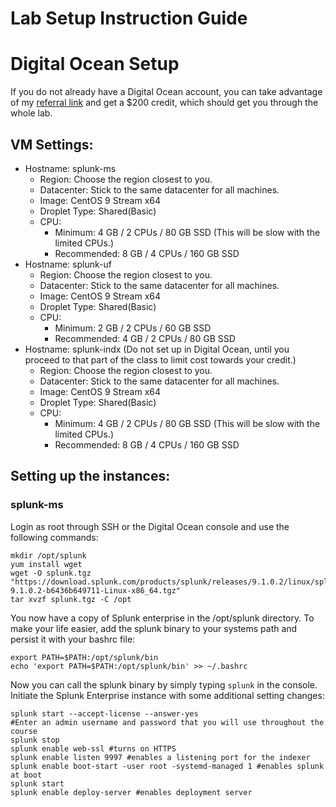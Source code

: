 # Lab Setup Instruction Guide

# Digital Ocean Setup

If you do not already have a Digital Ocean account, you can take advantage of my [referral link](https://m.do.co/c/110226b98241) and get a $200 credit, which should get you through the whole lab.

## VM Settings:
- Hostname: splunk-ms
  - Region: Choose the region closest to you.
  - Datacenter: Stick to the same datacenter for all machines.
  - Image: CentOS 9 Stream x64
  - Droplet Type: Shared(Basic) 
  - CPU:
    - Minimum: 4 GB / 2 CPUs / 80 GB SSD (This will be slow with the limited CPUs.)
	- Recommended: 8 GB / 4 CPUs / 160 GB SSD
- Hostname: splunk-uf
  - Region: Choose the region closest to you.
  - Datacenter: Stick to the same datacenter for all machines.
  - Image: CentOS 9 Stream x64
  - Droplet Type: Shared(Basic) 
  - CPU:
    - Minimum: 2 GB / 2 CPUs / 60 GB SSD
	- Recommended: 4 GB / 2 CPUs / 80 GB SSD
- Hostname: splunk-indx (Do not set up in Digital Ocean, until you proceed to that part of the class to limit cost towards your credit.)
  - Region: Choose the region closest to you.
  - Datacenter: Stick to the same datacenter for all machines.
  - Image: CentOS 9 Stream x64
  - Droplet Type: Shared(Basic) 
  - CPU:
    - Minimum: 4 GB / 2 CPUs / 80 GB SSD (This will be slow with the limited CPUs.)
	- Recommended: 8 GB / 4 CPUs / 160 GB SSD

## Setting up the instances:

### splunk-ms
Login as root through SSH or the Digital Ocean console and use the following commands:
```
mkdir /opt/splunk
yum install wget
wget -O splunk.tgz "https://download.splunk.com/products/splunk/releases/9.1.0.2/linux/splunk-9.1.0.2-b6436b649711-Linux-x86_64.tgz"
tar xvzf splunk.tgz -C /opt
```

You now have a copy of Splunk enterprise in the /opt/splunk directory. To make your life easier, add the splunk binary to your systems path and persist it with your bashrc file:
```
export PATH=$PATH:/opt/splunk/bin
echo 'export PATH=$PATH:/opt/splunk/bin' >> ~/.bashrc
```

Now you can call the splunk binary by simply typing `splunk` in the console. Initiate the Splunk Enterprise instance with some additional setting changes:
```
splunk start --accept-license --answer-yes
#Enter an admin username and password that you will use throughout the course
splunk stop
splunk enable web-ssl #turns on HTTPS
splunk enable listen 9997 #enables a listening port for the indexer
splunk enable boot-start -user root -systemd-managed 1 #enables splunk at boot
splunk start
splunk enable deploy-server #enables deployment server
```